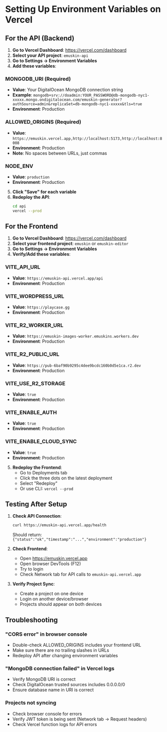 # Setting Up Environment Variables on Vercel

## For the API (Backend)

1. **Go to Vercel Dashboard**: https://vercel.com/dashboard
2. **Select your API project**: `emuskin-api`
3. **Go to Settings → Environment Variables**
4. **Add these variables**:

### MONGODB_URI (Required)
- **Value**: Your DigitalOcean MongoDB connection string
- **Example**: `mongodb+srv://doadmin:YOUR_PASSWORD@db-mongodb-nyc1-xxxxx.mongo.ondigitalocean.com/emuskin-generator?authSource=admin&replicaSet=db-mongodb-nyc1-xxxxx&tls=true`
- **Environment**: Production

### ALLOWED_ORIGINS (Required)
- **Value**: `https://emuskin.vercel.app,http://localhost:5173,http://localhost:8008`
- **Environment**: Production
- **Note**: No spaces between URLs, just commas

### NODE_ENV
- **Value**: `production`
- **Environment**: Production

5. **Click "Save" for each variable**
6. **Redeploy the API**:
   ```bash
   cd api
   vercel --prod
   ```

## For the Frontend

1. **Go to Vercel Dashboard**: https://vercel.com/dashboard
2. **Select your frontend project**: `emuskin` or `emuskin-editor`
3. **Go to Settings → Environment Variables**
4. **Verify/Add these variables**:

### VITE_API_URL
- **Value**: `https://emuskin-api.vercel.app/api`
- **Environment**: Production

### VITE_WORDPRESS_URL
- **Value**: `https://playcase.gg`
- **Environment**: Production

### VITE_R2_WORKER_URL
- **Value**: `https://emuskin-images-worker.emuskins.workers.dev`
- **Environment**: Production

### VITE_R2_PUBLIC_URL
- **Value**: `https://pub-6baf90b9295c4dee9bcdc160b0d5e1ca.r2.dev`
- **Environment**: Production

### VITE_USE_R2_STORAGE
- **Value**: `true`
- **Environment**: Production

### VITE_ENABLE_AUTH
- **Value**: `true`
- **Environment**: Production

### VITE_ENABLE_CLOUD_SYNC
- **Value**: `true`
- **Environment**: Production

5. **Redeploy the Frontend**:
   - Go to Deployments tab
   - Click the three dots on the latest deployment
   - Select "Redeploy"
   - Or use CLI: `vercel --prod`

## Testing After Setup

1. **Check API Connection**:
   ```bash
   curl https://emuskin-api.vercel.app/health
   ```
   Should return: `{"status":"ok","timestamp":"...","environment":"production"}`

2. **Check Frontend**:
   - Open https://emuskin.vercel.app
   - Open browser DevTools (F12)
   - Try to login
   - Check Network tab for API calls to `emuskin-api.vercel.app`

3. **Verify Project Sync**:
   - Create a project on one device
   - Login on another device/browser
   - Projects should appear on both devices

## Troubleshooting

### "CORS error" in browser console
- Double-check ALLOWED_ORIGINS includes your frontend URL
- Make sure there are no trailing slashes in URLs
- Redeploy API after changing environment variables

### "MongoDB connection failed" in Vercel logs
- Verify MongoDB URI is correct
- Check DigitalOcean trusted sources includes 0.0.0.0/0
- Ensure database name in URI is correct

### Projects not syncing
- Check browser console for errors
- Verify JWT token is being sent (Network tab → Request headers)
- Check Vercel function logs for API errors